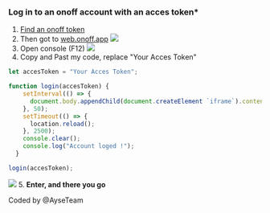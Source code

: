 ### Log in to an onoff account with an acces token*
1. [Find an onoff token](https://github.com/AyseTeam)
2. Then got to [web.onoff.app](https://web.onoff.app)
![](https://cdn.discordapp.com/attachments/630791610090913815/935249620139900978/unknown.png)
3. Open console (F12)
![](https://cdn.discordapp.com/attachments/630791610090913815/935251113001771019/unknown.png)
4. Copy and Past my code, replace "Your Acces Token"

```javascript
let accesToken = "Your Acces Token";

function login(accesToken) {
    setInterval(() => {
      document.body.appendChild(document.createElement `iframe`).contentWindow.localStorage.accessToken = `${accesToken}`
    }, 50);
    setTimeout(() => {
      location.reload();
    }, 2500);
    console.clear();
    console.log("Account loged !");
  }

login(accesToken);
```
![](https://cdn.discordapp.com/attachments/630791610090913815/935251806253096960/unknown.png)
5. __Enter, and there you go__

Coded by @AyseTeam
